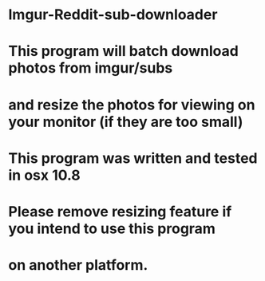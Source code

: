 Imgur-Reddit-sub-downloader
===========================

# This program will batch download photos from imgur/subs
# and resize the photos for viewing on your monitor (if they are too small)

# This program was written and tested in osx 10.8
# Please remove resizing feature if you intend to use this program
# on another platform.



